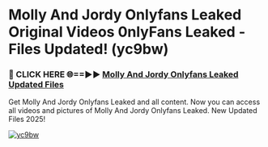# Molly And Jordy Onlyfans Leaked Original Videos 0nlyFans Leaked - Files Updated! (yc9bw)

<h3>🔴 CLICK HERE 🌐==►► <a href="https://tinyurl.com/2jnfzry5" rel="nofollow">Molly And Jordy Onlyfans Leaked Updated Files</a></h3>

Get Molly And Jordy Onlyfans Leaked and all content. Now you can access all videos and pictures of Molly And Jordy Onlyfans Leaked. New Updated Files 2025!

[![yc9bw](https://i.imgur.com/GyGTBgg.gif)](https://tinyurl.com/2jnfzry5)
